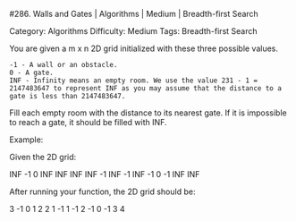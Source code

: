 #286. Walls and Gates | Algorithms | Medium | Breadth-first Search

Category: Algorithms
Difficulty: Medium
Tags: Breadth-first Search

You are given a m x n 2D grid initialized with these three possible values.


	-1 - A wall or an obstacle.
	0 - A gate.
	INF - Infinity means an empty room. We use the value 231 - 1 = 2147483647 to represent INF as you may assume that the distance to a gate is less than 2147483647.


Fill each empty room with the distance to its nearest gate. If it is impossible to reach a gate, it should be filled with INF.

Example: 

Given the 2D grid:


INF  -1  0  INF
INF INF INF  -1
INF  -1 INF  -1
  0  -1 INF INF


After running your function, the 2D grid should be:


  3  -1   0   1
  2   2   1  -1
  1  -1   2  -1
  0  -1   3   4


